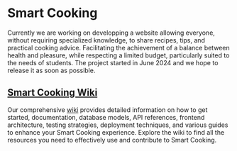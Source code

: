 # Smart Cooking

Currently we are working on developping a website allowing everyone, without requiring specialized knowledge, to share recipes, tips, and practical cooking advice.
Facilitating the achievement of a balance between health and pleasure, while respecting a limited budget, particularly suited to the needs of students.
The project started in June 2024 and we hope to release it as soon as possible.

## [Smart Cooking Wiki](https://github.com/TheSmartCooking/.github/wiki)

Our comprehensive [wiki](https://github.com/TheSmartCooking/.github/wiki) provides detailed information on how to get started, documentation, database models, API references, frontend architecture, testing strategies, deployment techniques, and various guides to enhance your Smart Cooking experience. 
Explore the wiki to find all the resources you need to effectively use and contribute to Smart Cooking.
